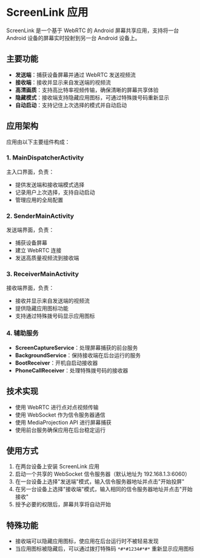 # ScreenLink 应用

ScreenLink 是一个基于 WebRTC 的 Android 屏幕共享应用，支持将一台 Android 设备的屏幕实时投射到另一台 Android 设备上。

## 主要功能

- **发送端**：捕获设备屏幕并通过 WebRTC 发送视频流
- **接收端**：接收并显示来自发送端的视频流
- **高清画质**：支持高比特率视频传输，确保清晰的屏幕共享体验
- **隐藏模式**：接收端支持隐藏应用图标，可通过特殊拨号码重新显示
- **自动启动**：支持记住上次选择的模式并自动启动

## 应用架构

应用由以下主要组件构成：

### 1. MainDispatcherActivity

主入口界面，负责：
- 提供发送端和接收端模式选择
- 记录用户上次选择，支持自动启动
- 管理应用的全局配置

### 2. SenderMainActivity

发送端界面，负责：
- 捕获设备屏幕
- 建立 WebRTC 连接
- 发送高质量视频流到接收端

### 3. ReceiverMainActivity

接收端界面，负责：
- 接收并显示来自发送端的视频流
- 提供隐藏应用图标功能
- 支持通过特殊拨号码显示应用图标

### 4. 辅助服务

- **ScreenCaptureService**：处理屏幕捕获的前台服务
- **BackgroundService**：保持接收端在后台运行的服务
- **BootReceiver**：开机自启动接收器
- **PhoneCallReceiver**：处理特殊拨号码的接收器

## 技术实现

- 使用 WebRTC 进行点对点视频传输
- 使用 WebSocket 作为信令服务器通信
- 使用 MediaProjection API 进行屏幕捕获
- 使用前台服务确保应用在后台稳定运行

## 使用方式

1. 在两台设备上安装 ScreenLink 应用
2. 启动一个共享的 WebSocket 信令服务器（默认地址为 192.168.1.3:6060）
3. 在一台设备上选择"发送端"模式，输入信令服务器地址并点击"开始投屏"
4. 在另一台设备上选择"接收端"模式，输入相同的信令服务器地址并点击"开始接收"
5. 授予必要的权限后，屏幕共享将自动开始

## 特殊功能

- 接收端可以隐藏应用图标，使应用在后台运行时不被轻易发现
- 当应用图标被隐藏后，可以通过拨打特殊码 `*#*#1234#*#*` 重新显示应用图标 